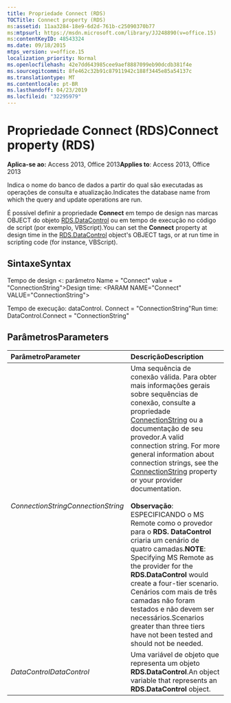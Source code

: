 ```yaml
---
title: Propriedade Connect (RDS)
TOCTitle: Connect property (RDS)
ms:assetid: 11aa3284-18e9-6d2d-761b-c25090370b77
ms:mtpsurl: https://msdn.microsoft.com/library/JJ248890(v=office.15)
ms:contentKeyID: 48543324
ms.date: 09/18/2015
mtps_version: v=office.15
localization_priority: Normal
ms.openlocfilehash: 42e7dd643985cee9aef8887099eb90dcdb381f4e
ms.sourcegitcommit: 8fe462c32b91c87911942c188f3445e85a54137c
ms.translationtype: MT
ms.contentlocale: pt-BR
ms.lasthandoff: 04/23/2019
ms.locfileid: "32295979"
---
```

# <a name="connect-property-rds"></a><span data-ttu-id="72242-102">Propriedade Connect (RDS)</span><span class="sxs-lookup"><span data-stu-id="72242-102">Connect property (RDS)</span></span>

<span data-ttu-id="72242-103">**Aplica-se ao:** Access 2013, Office 2013</span><span class="sxs-lookup"><span data-stu-id="72242-103">**Applies to**: Access 2013, Office 2013</span></span>

<span data-ttu-id="72242-104">Indica o nome do banco de dados a partir do qual são executadas as operações de consulta e atualização.</span><span class="sxs-lookup"><span data-stu-id="72242-104">Indicates the database name from which the query and update operations are run.</span></span>

<span data-ttu-id="72242-105">É possível definir a propriedade **Connect** em tempo de design nas marcas OBJECT do objeto [RDS.DataControl](datacontrol-object-rds.md) ou em tempo de execução no código de script (por exemplo, VBScript).</span><span class="sxs-lookup"><span data-stu-id="72242-105">You can set the **Connect** property at design time in the [RDS.DataControl](datacontrol-object-rds.md) object's OBJECT tags, or at run time in scripting code (for instance, VBScript).</span></span>

## <a name="syntax"></a><span data-ttu-id="72242-106">Sintaxe</span><span class="sxs-lookup"><span data-stu-id="72242-106">Syntax</span></span>

<span data-ttu-id="72242-107">Tempo de design \<: parâmetro Name = "Connect" value = "ConnectionString"\></span><span class="sxs-lookup"><span data-stu-id="72242-107">Design time: \<PARAM NAME="Connect" VALUE="ConnectionString"\></span></span>

<span data-ttu-id="72242-108">Tempo de execução: dataControl. Connect = "ConnectionString"</span><span class="sxs-lookup"><span data-stu-id="72242-108">Run time: DataControl.Connect = "ConnectionString"</span></span>

## <a name="parameters"></a><span data-ttu-id="72242-109">Parâmetros</span><span class="sxs-lookup"><span data-stu-id="72242-109">Parameters</span></span>

|<span data-ttu-id="72242-110">Parâmetro</span><span class="sxs-lookup"><span data-stu-id="72242-110">Parameter</span></span>|<span data-ttu-id="72242-111">Descrição</span><span class="sxs-lookup"><span data-stu-id="72242-111">Description</span></span>|
|:--------|:----------|
|<span data-ttu-id="72242-112">*ConnectionString*</span><span class="sxs-lookup"><span data-stu-id="72242-112">*ConnectionString*</span></span> |<span data-ttu-id="72242-p101">Uma sequência de conexão válida. Para obter mais informações gerais sobre sequências de conexão, consulte a propriedade [ConnectionString](connectionstring-property-ado.md) ou a documentação de seu provedor.</span><span class="sxs-lookup"><span data-stu-id="72242-p101">A valid connection string. For more general information about connection strings, see the [ConnectionString](connectionstring-property-ado.md) property or your provider documentation.</span></span><br/><br/><span data-ttu-id="72242-115">**Observação**: ESPECIFICANDO o MS Remote como o provedor para o **RDS. DataControl** criaria um cenário de quatro camadas.</span><span class="sxs-lookup"><span data-stu-id="72242-115">**NOTE**: Specifying MS Remote as the provider for the **RDS.DataControl** would create a four-tier scenario.</span></span> <span data-ttu-id="72242-116">Cenários com mais de três camadas não foram testados e não devem ser necessários.</span><span class="sxs-lookup"><span data-stu-id="72242-116">Scenarios greater than three tiers have not been tested and should not be needed.</span></span>|
|<span data-ttu-id="72242-117">*DataControl*</span><span class="sxs-lookup"><span data-stu-id="72242-117">*DataControl*</span></span> |<span data-ttu-id="72242-118">Uma variável de objeto que representa um objeto **RDS.DataControl**.</span><span class="sxs-lookup"><span data-stu-id="72242-118">An object variable that represents an **RDS.DataControl** object.</span></span>|

